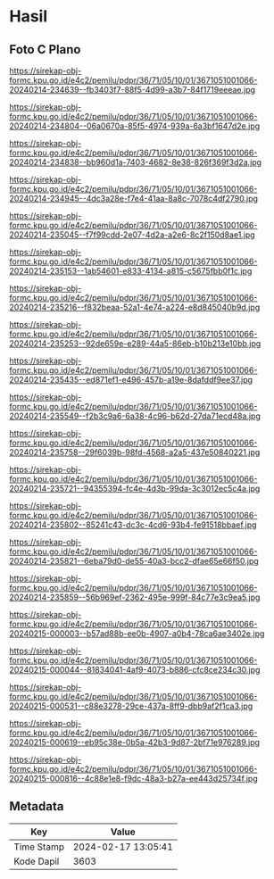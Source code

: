 # Hasil

## Foto C Plano

https://sirekap-obj-formc.kpu.go.id/e4c2/pemilu/pdpr/36/71/05/10/01/3671051001066-20240214-234639--fb3403f7-88f5-4d99-a3b7-84f1719eeeae.jpg

https://sirekap-obj-formc.kpu.go.id/e4c2/pemilu/pdpr/36/71/05/10/01/3671051001066-20240214-234804--06a0670a-85f5-4974-939a-6a3bf1647d2e.jpg

https://sirekap-obj-formc.kpu.go.id/e4c2/pemilu/pdpr/36/71/05/10/01/3671051001066-20240214-234838--bb960d1a-7403-4682-8e38-826f369f3d2a.jpg

https://sirekap-obj-formc.kpu.go.id/e4c2/pemilu/pdpr/36/71/05/10/01/3671051001066-20240214-234945--4dc3a28e-f7e4-41aa-8a8c-7078c4df2790.jpg

https://sirekap-obj-formc.kpu.go.id/e4c2/pemilu/pdpr/36/71/05/10/01/3671051001066-20240214-235045--f7f99cdd-2e07-4d2a-a2e6-8c2f150d8ae1.jpg

https://sirekap-obj-formc.kpu.go.id/e4c2/pemilu/pdpr/36/71/05/10/01/3671051001066-20240214-235153--1ab54601-e833-4134-a815-c5675fbb0f1c.jpg

https://sirekap-obj-formc.kpu.go.id/e4c2/pemilu/pdpr/36/71/05/10/01/3671051001066-20240214-235216--f832beaa-52a1-4e74-a224-e8d845040b9d.jpg

https://sirekap-obj-formc.kpu.go.id/e4c2/pemilu/pdpr/36/71/05/10/01/3671051001066-20240214-235253--92de659e-e289-44a5-86eb-b10b213e10bb.jpg

https://sirekap-obj-formc.kpu.go.id/e4c2/pemilu/pdpr/36/71/05/10/01/3671051001066-20240214-235435--ed871ef1-e496-457b-a19e-8dafddf9ee37.jpg

https://sirekap-obj-formc.kpu.go.id/e4c2/pemilu/pdpr/36/71/05/10/01/3671051001066-20240214-235549--f2b3c9a6-6a38-4c96-b62d-27da71ecd48a.jpg

https://sirekap-obj-formc.kpu.go.id/e4c2/pemilu/pdpr/36/71/05/10/01/3671051001066-20240214-235758--29f6039b-98fd-4568-a2a5-437e50840221.jpg

https://sirekap-obj-formc.kpu.go.id/e4c2/pemilu/pdpr/36/71/05/10/01/3671051001066-20240214-235721--94355394-fc4e-4d3b-99da-3c3012ec5c4a.jpg

https://sirekap-obj-formc.kpu.go.id/e4c2/pemilu/pdpr/36/71/05/10/01/3671051001066-20240214-235802--85241c43-dc3c-4cd6-93b4-fe91518bbaef.jpg

https://sirekap-obj-formc.kpu.go.id/e4c2/pemilu/pdpr/36/71/05/10/01/3671051001066-20240214-235821--6eba79d0-de55-40a3-bcc2-dfae65e66f50.jpg

https://sirekap-obj-formc.kpu.go.id/e4c2/pemilu/pdpr/36/71/05/10/01/3671051001066-20240214-235859--56b969ef-2362-495e-999f-84c77e3c9ea5.jpg

https://sirekap-obj-formc.kpu.go.id/e4c2/pemilu/pdpr/36/71/05/10/01/3671051001066-20240215-000003--b57ad88b-ee0b-4907-a0b4-78ca6ae3402e.jpg

https://sirekap-obj-formc.kpu.go.id/e4c2/pemilu/pdpr/36/71/05/10/01/3671051001066-20240215-000044--81834041-4af9-4073-b886-cfc8ce234c30.jpg

https://sirekap-obj-formc.kpu.go.id/e4c2/pemilu/pdpr/36/71/05/10/01/3671051001066-20240215-000531--c88e3278-29ce-437a-8ff9-dbb9af2f1ca3.jpg

https://sirekap-obj-formc.kpu.go.id/e4c2/pemilu/pdpr/36/71/05/10/01/3671051001066-20240215-000619--eb95c38e-0b5a-42b3-9d87-2bf71e976289.jpg

https://sirekap-obj-formc.kpu.go.id/e4c2/pemilu/pdpr/36/71/05/10/01/3671051001066-20240215-000816--4c88e1e8-f9dc-48a3-b27a-ee443d25734f.jpg


## Metadata

| Key        | Value               |
| ---------- | ------------------- |
| Time Stamp | 2024-02-17 13:05:41 |
| Kode Dapil | 3603                |



